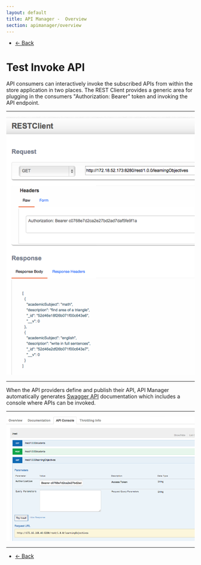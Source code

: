 ```yaml
---
layout: default
title: API Manager -  Overview
section: apimanager/overview
---
```

  
<ul class="pager">
  <li class="previous"><a href="/apimanager/overview">&larr; Back</a></li>
</ul>

# Test Invoke API

API consumers can interactively invoke the subscribed APIs from within the store application in two places. The REST Client provides a generic area for plugging in the consumers "Authorization: Bearer" token and invoking the API endpoint.

---

![REST Client](img/test-consumer-rest.png "REST Client")

---

When the API providers define and publish their API, API Manager automatically generates [Swagger API](https://github.com/wordnik/swagger-core/wiki) documentation which includes a console where APIs can be invoked.

---

![Swagger](img/test-consumer-swagger.png "Swagger")

---

<ul class="pager">
  <li class="previous"><a href="/apimanager/overview">&larr; Back</a></li>
</ul>